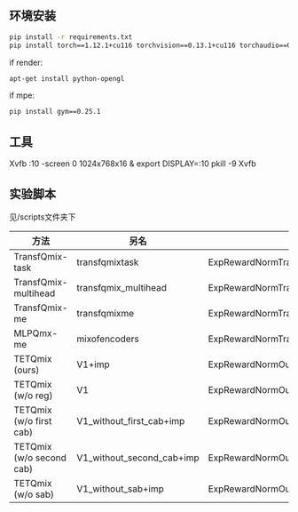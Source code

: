 ## 环境安装

``` bash
pip install -r requirements.txt
pip install torch==1.12.1+cu116 torchvision==0.13.1+cu116 torchaudio==0.12.1 --extra-index-url https://download.pytorch.org/whl/cu116
```

if render:

``` bash
apt-get install python-opengl
```

if mpe:

``` bash
pip install gym==0.25.1
```

## 工具

Xvfb :10 -screen 0 1024x768x16 &
export DISPLAY=:10
pkill -9 Xvfb

## 实验脚本

见/scripts文件夹下

| 方法 | 另名 | 脚本名 |
| ---- | ---- | ---- |
| TransfQmix-task | transfqmixtask | ExpRewardNormTransfqmixTask |
| TransfQmix-multihead | transfqmix_multihead | ExpRewardNormTransfqmixHead |
| TransfQmix-me | transfqmixme | ExpRewardNormTransfqmixMeTrue |
| MLPQmx-me | mixofencoders | ExpRewardNormTransfqmixMe |
| TETQmix (ours) | V1+imp | ExpRewardNormOursImp |
| TETQmix (w/o reg) | V1 | ExpRewardNormOursV1 |
| TETQmix (w/o first cab) | V1_without_first_cab+imp | ExpRewardNormOursV1ImpWithoutFirstCab |
| TETQmix (w/o second cab) | V1_without_second_cab+imp | ExpRewardNormOursV1ImpWithoutSecondCab |
| TETQmix (w/o sab) | V1_without_sab+imp | ExpRewardNormOursV1ImpWithoutSab |